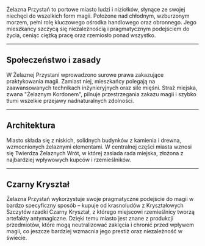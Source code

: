 Żelazna Przystań to portowe miasto ludzi i niziołków, słynące ze swojej niechęci do wszelkich form magii. Położone nad chłodnym, wzburzonym morzem, pełni rolę kluczowego ośrodka handlowego oraz obronnego. Jego mieszkańcy szczycą się niezależnością i pragmatycznym podejściem do życia, ceniąc ciężką pracę oraz rzemiosło ponad wszystko.

- - -
## **Społeczeństwo i zasady**

W Żelaznej Przystani wprowadzono surowe prawa zakazujące praktykowania magii. Zamiast niej, mieszkańcy polegają na zaawansowanych technikach inżynieryjnych oraz sile mięśni. Straż miejska, zwana "Żelaznym Kordonem", pilnuje przestrzegania zakazu magii i szybko tłumi wszelkie przejawy nadnaturalnych zdolności.

- - -
## **Architektura**

Miasto składa się z niskich, solidnych budynków z kamienia i drewna, wzmocnionych żelaznymi elementami. W centralnej części miasta wznosi się Twierdza Żelaznych Wrót, w której zasiada rada miejska, złożona z najbardziej wpływowych kupców i rzemieślników.

- - -
## **Czarny Kryształ**

Żelazna Przystań wykorzystuje swoje pragmatyczne podejście do magii w bardzo specyficzny sposób – kupuje od krasnoludów z Kryształowych Szczytów rzadki Czarny Kryształ, z którego miejscowi rzemieślnicy tworzą artefakty antymagiczne. Dzięki temu miasto jest znane z produkcji przedmiotów, które mogą neutralizować zaklęcia i chronić przed wpływem magii, co jeszcze bardziej wzmacnia jego prestiż oraz niezależność w świecie.